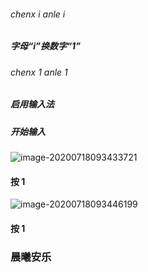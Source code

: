###### chenx i anle i

##### 字母“i”换数字“1”

###### chenx 1 anle 1 

##### 启用输入法

##### 开始输入

![image-20200718093433721](C:%5CUsers%5Cdemon%5CAppData%5CRoaming%5CTypora%5Ctypora-user-images%5Cimage-20200718093433721.png) 

#### 按 1

![image-20200718093446199](C:%5CUsers%5Cdemon%5CAppData%5CRoaming%5CTypora%5Ctypora-user-images%5Cimage-20200718093446199.png) 

#### 按 1

### 晨曦安乐


